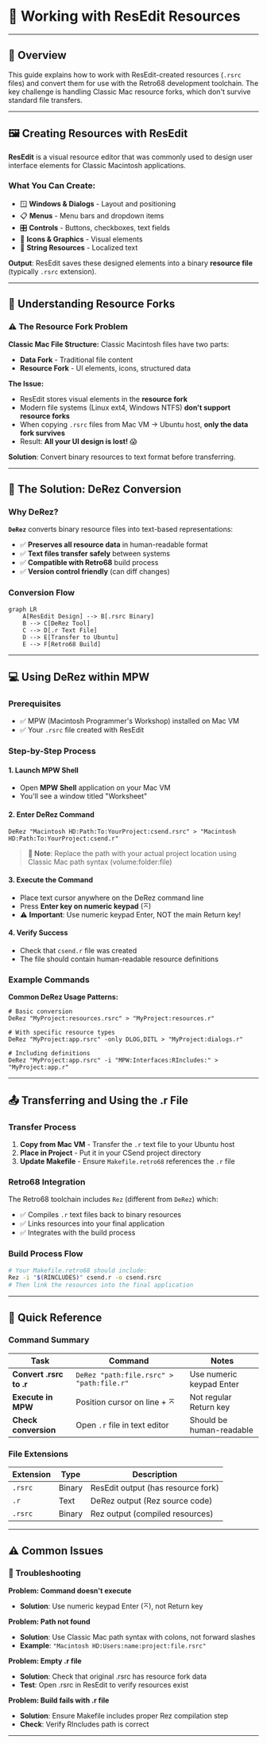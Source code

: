 # 🎨 Working with ResEdit Resources

---

## 🎯 Overview

This guide explains how to work with ResEdit-created resources (`.rsrc` files) and convert them for use with the Retro68 development toolchain. The key challenge is handling Classic Mac resource forks, which don't survive standard file transfers.

---

## 🖼️ Creating Resources with ResEdit

**ResEdit** is a visual resource editor that was commonly used to design user interface elements for Classic Macintosh applications.

### What You Can Create:
- 🪟 **Windows & Dialogs** - Layout and positioning
- 📋 **Menus** - Menu bars and dropdown items  
- 🎛️ **Controls** - Buttons, checkboxes, text fields
- 🎨 **Icons & Graphics** - Visual elements
- 📝 **String Resources** - Localized text

**Output**: ResEdit saves these designed elements into a binary **resource file** (typically `.rsrc` extension).

---

## 📁 Understanding Resource Forks

### ⚠️ The Resource Fork Problem

**Classic Mac File Structure:**
Classic Macintosh files have two parts:
- **Data Fork** - Traditional file content
- **Resource Fork** - UI elements, icons, structured data

**The Issue:**
- ResEdit stores visual elements in the **resource fork**
- Modern file systems (Linux ext4, Windows NTFS) **don't support resource forks**
- When copying `.rsrc` files from Mac VM → Ubuntu host, **only the data fork survives**
- Result: **All your UI design is lost!** 😱

**Solution**: Convert binary resources to text format before transferring.

---

## 🔧 The Solution: DeRez Conversion

### Why DeRez?

**`DeRez`** converts binary resource files into text-based representations:
- ✅ **Preserves all resource data** in human-readable format
- ✅ **Text files transfer safely** between systems
- ✅ **Compatible with Retro68** build process
- ✅ **Version control friendly** (can diff changes)

### Conversion Flow

```mermaid
graph LR
    A[ResEdit Design] --> B[.rsrc Binary]
    B --> C[DeRez Tool]
    C --> D[.r Text File]
    D --> E[Transfer to Ubuntu]
    E --> F[Retro68 Build]
```

---

## 💻 Using DeRez within MPW

### Prerequisites
- ✅ MPW (Macintosh Programmer's Workshop) installed on Mac VM
- ✅ Your `.rsrc` file created with ResEdit

### Step-by-Step Process

#### 1. Launch MPW Shell
- Open **MPW Shell** application on your Mac VM
- You'll see a window titled "Worksheet"

#### 2. Enter DeRez Command
```mpw
DeRez "Macintosh HD:Path:To:YourProject:csend.rsrc" > "Macintosh HD:Path:To:YourProject:csend.r"
```

> **📝 Note**: Replace the path with your actual project location using Classic Mac path syntax (volume:folder:file)

#### 3. Execute the Command
- Place text cursor anywhere on the DeRez command line
- Press **Enter key on numeric keypad** (⌅) 
- ⚠️ **Important**: Use numeric keypad Enter, NOT the main Return key!

#### 4. Verify Success
- Check that `csend.r` file was created
- The file should contain human-readable resource definitions

### Example Commands

**Common DeRez Usage Patterns:**

```mpw
# Basic conversion
DeRez "MyProject:resources.rsrc" > "MyProject:resources.r"

# With specific resource types
DeRez "MyProject:app.rsrc" -only DLOG,DITL > "MyProject:dialogs.r"

# Including definitions
DeRez "MyProject:app.rsrc" -i "MPW:Interfaces:RIncludes:" > "MyProject:app.r"
```

---

## 📤 Transferring and Using the .r File

### Transfer Process

1. **Copy from Mac VM** - Transfer the `.r` text file to your Ubuntu host
2. **Place in Project** - Put it in your CSend project directory
3. **Update Makefile** - Ensure `Makefile.retro68` references the `.r` file

### Retro68 Integration

The Retro68 toolchain includes `Rez` (different from `DeRez`) which:
- ✅ Compiles `.r` text files back to binary resources
- ✅ Links resources into your final application
- ✅ Integrates with the build process

### Build Process Flow

```bash
# Your Makefile.retro68 should include:
Rez -i "$(RINCLUDES)" csend.r -o csend.rsrc
# Then link the resources into the final application
```

---

## 🚀 Quick Reference

### Command Summary

| Task | Command | Notes |
|------|---------|-------|
| **Convert .rsrc to .r** | `DeRez "path:file.rsrc" > "path:file.r"` | Use numeric keypad Enter |
| **Execute in MPW** | Position cursor on line + ⌅ | Not regular Return key |
| **Check conversion** | Open `.r` file in text editor | Should be human-readable |

### File Extensions

| Extension | Type | Description |
|-----------|------|-------------|
| `.rsrc` | Binary | ResEdit output (has resource fork) |
| `.r` | Text | DeRez output (Rez source code) |
| `.rsrc` | Binary | Rez output (compiled resources) |

---

## ⚠️ Common Issues

### 🐛 Troubleshooting

**Problem: Command doesn't execute**
- **Solution**: Use numeric keypad Enter (⌅), not Return key

**Problem: Path not found**
- **Solution**: Use Classic Mac path syntax with colons, not forward slashes
- **Example**: `"Macintosh HD:Users:name:project:file.rsrc"`

**Problem: Empty .r file**
- **Solution**: Check that original .rsrc has resource fork data
- **Test**: Open .rsrc in ResEdit to verify resources exist

**Problem: Build fails with .r file**
- **Solution**: Ensure Makefile includes proper Rez compilation step
- **Check**: Verify RIncludes path is correct

---
